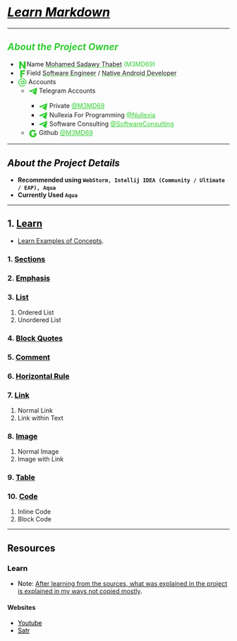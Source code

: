 # <u style="font-style: italic; color: #000000;">Learn Markdown</u>

---

## <span style="font-style: italic; color: limeGreen;">About the Project Owner</span>

- <img width="20" src="readme_file_source/icons/n_letter_icon.svg" alt="N Letter" style="vertical-align: middle;"/>Name <u style="text-decoration-color: #32cd32;">Mohamed Sadawy Thabet</u> <span style="color: limeGreen;">(M3MD69)
- <img width="20" src="readme_file_source/icons/f_letter_icon.svg" alt="F Letter" style="vertical-align: middle;"/>Field <u style="text-decoration-color: #32cd32;">Software Engineer</u> / <u style="text-decoration-color: #32cd32;">Native Android Developer</u>
- <img width="20" src="readme_file_source/icons/mention_icon.svg" alt="Mention Icon" style="vertical-align: middle;"/> Accounts
    <ul>
        <li><img width="20" src="readme_file_source/icons/telegram_icon.svg" alt="Telegram Icon" style="vertical-align: middle;"/> Telegram Accounts</li>
        <ul>
            <li><img width="20" src="readme_file_source/icons/telegram_icon.svg" alt="Telegram Icon" style="vertical-align: middle;"/> Private <a style="color: limeGreen;" href="https://t.me/M3MD69">@M3MD69</a></li>
            <li><img width="20" src="readme_file_source/icons/telegram_icon.svg" alt="Telegram Icon" style="vertical-align: middle;"/> Nullexia For Programming <a style="color: limeGreen;" href="https://t.me/Nullexia">@Nullexia</a></li>
            <li><img width="20" src="readme_file_source/icons/telegram_icon.svg" alt="Telegram Icon" style="vertical-align: middle;"/> Software Consulting <a style="color: limeGreen;" href="https://t.me/SoftwareConsulting">@SoftwareConsulting</a></li>
        </ul>
        <li><img width="20" src="readme_file_source/icons/g_letter_icon.svg" alt="G Letter" style="vertical-align: middle;"/> Github <a style="color: limeGreen;" href="https://github.com/M3MD69">@M3MD69</a></li>
    </ul>

---

## <span style="font-style: italic; color: #000000;">About the Project Details</span>

- **Recommended using `WebStorm, Intellij IDEA (Community / Ultimate / EAP), Aqua`**
- **Currently Used `Aqua`**

---

## 1. [<span style="color: #000000;">Learn</span>](src/_1_learn)

- <u style="text-decoration-color: #000000;">Learn Examples of Concepts</u><span style="color: #000000;">.</span>

### 1. [<span style="color: #000000;">Sections</span>](src/_1_learn/_1_1_sections)

### 2. [<span style="color: #000000;">Emphasis</span>](src/_1_learn/_1_2_emphasis)

### 3. [<span style="color: #000000;">List</span>](src/_1_learn/_1_3_list)

1. Ordered List
2. Unordered List

### 4. [<span style="color: #000000;">Block Quotes</span>](src/_1_learn/_1_4_block_quotes)

### 5. [<span style="color: #000000;">Comment</span>](src/_1_learn/_1_5_comment)

### 6. [<span style="color: #000000;">Horizontal Rule</span>](src/_1_learn/_1_6_horizontal_rule)

### 7. [<span style="color: #000000;">Link</span>](src/_1_learn/_1_7_link)

1. Normal Link
2. Link within Text

### 8. [<span style="color: #000000;">Image</span>](src/_1_learn/_1_8_image)

1. Normal Image
2. Image with Link

### 9. [<span style="color: #000000;">Table</span>](src/_1_learn/_1_9_table)

### 10. [<span style="color: #000000;">Code</span>](src/_1_learn/_1_10_code)

1. Inline Code
2. Block Code

---

## <span style="color: #000000;">Resources</span>

### <span style="color: #000000;">Learn</span>

- <span style="color: #000000;">Note: </span><u style="text-decoration-color: #000000;">After learning from the sources, what was explained in the project is explained in my ways not copied mostly</u><span style="color: #000000;">.</span>

#### Websites

<ul>
<li><a style="color: #000000;" href="https://www.youtube.com">Youtube</a></li>
<li><a style="color: #000000;" href="https://satr.codes">Satr</a></li>
</ul>